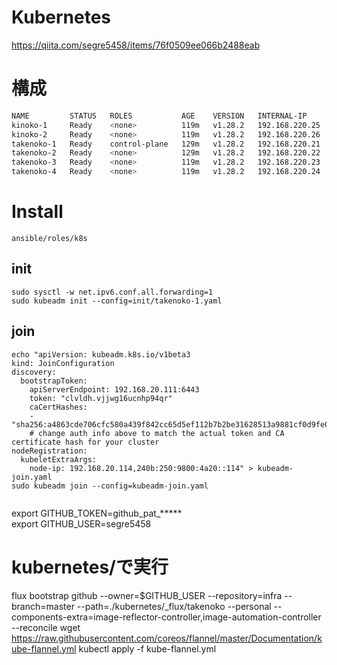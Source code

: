 # Kubernetes
https://qiita.com/segre5458/items/76f0509ee066b2488eab
# 構成
```bash
NAME         STATUS   ROLES           AGE    VERSION   INTERNAL-IP      EXTERNAL-IP   OS-IMAGE             KERNEL-VERSION      CONTAINER-RUNTIME
kinoko-1     Ready    <none>          119m   v1.28.2   192.168.220.25   <none>        Ubuntu 22.04.3 LTS   5.15.0-87-generic   cri-o://1.27.1
kinoko-2     Ready    <none>          119m   v1.28.2   192.168.220.26   <none>        Ubuntu 22.04.3 LTS   5.15.0-87-generic   cri-o://1.27.1
takenoko-1   Ready    control-plane   129m   v1.28.2   192.168.220.21   <none>        Arch Linux           6.5.7-arch1-1       cri-o://1.28.1
takenoko-2   Ready    <none>          129m   v1.28.2   192.168.220.22   <none>        Arch Linux           6.5.7-arch1-1       cri-o://1.28.1
takenoko-3   Ready    <none>          119m   v1.28.2   192.168.220.23   <none>        Arch Linux           6.5.7-arch1-1       cri-o://1.28.1
takenoko-4   Ready    <none>          119m   v1.28.2   192.168.220.24   <none>        Arch Linux           6.5.7-arch1-1       cri-o://1.28.1
```
# Install
`ansible/roles/k8s`

## init
```
sudo sysctl -w net.ipv6.conf.all.forwarding=1
sudo kubeadm init --config=init/takenoko-1.yaml
```
## join 
```
echo "apiVersion: kubeadm.k8s.io/v1beta3
kind: JoinConfiguration
discovery:
  bootstrapToken:
    apiServerEndpoint: 192.168.20.111:6443
    token: "clvldh.vjjwg16ucnhp94qr"
    caCertHashes:
    - "sha256:a4863cde706cfc580a439f842cc65d5ef112b7b2be31628513a9881cf0d9fe0e"
    # change auth info above to match the actual token and CA certificate hash for your cluster
nodeRegistration:
  kubeletExtraArgs:
    node-ip: 192.168.20.114,240b:250:9800:4a20::114" > kubeadm-join.yaml
sudo kubeadm join --config=kubeadm-join.yaml
```
```
```
export GITHUB_TOKEN=github_pat_*****                 
export GITHUB_USER=segre5458  
# kubernetes/で実行
flux bootstrap github --owner=$GITHUB_USER --repository=infra --branch=master --path=./kubernetes/_flux/takenoko --personal --components-extra=image-reflector-controller,image-automation-controller --reconcile
wget https://raw.githubusercontent.com/coreos/flannel/master/Documentation/kube-flannel.yml
kubectl apply -f kube-flannel.yml
```
